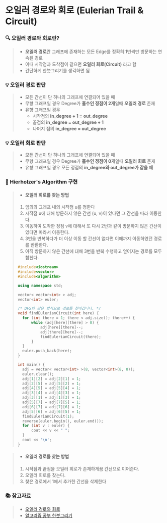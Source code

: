 # 오일러 경로와 회로 (Eulerian Trail & Circuit)



### 🔍 오일러 경로와 회로란?

> - **오일러 경로**란 그래프에 존재하는 모든 Edge를 정확히 1번씩만 방문하는 연속된 경로
> - 이때 시작점과 도착점이 같으면 **오일러 회로(Circuit)** 라고 함
> - 간단하게 한붓그리기를 생각하면 됨



### 💡 오일러 경로 판단

>- 모든 간선이 단 하나의 그래프에 연결되어 있을 때
>- 무향 그래프일 경우 Degree가 **홀수인 정점이 2개**일때 **오일러 경로** 존재
>- 유향 그래프일 경우 
>    - 시작점의 **in_degree + 1 = out_degree**
>    - 끝점의 **in_degree = out_degree + 1**
>    - 나머지 점의 **in_degree = out_degree**



### 💡 오일러 회로 판단

>- 모든 간선이 단 하나의 그래프에 연결되어 있을 때
>- 무향 그래프일 경우 Degree가 **홀수인 정점이 0개**일때 **오일러 회로** 존재
>- 유향 그래프일 경우 모든 정점의 **in_degree와 out_degree가 같을 때**



### 🔑 Hierholzer's Algorithm 구현

>- ####  오일러 회로를 찾는 방법
>
>  1. 임의의 그래프 내의 시작점 u를 정한다
>  2. 시작점 u에 대해 방문하지 않은 간선 (u, v)이 있다면 그 간선을 따라 이동한다.
>  3. 이동하여 도착한 정점 v에 대해서 또 다시 2번과 같이 방문하지 않은 간선이 있다면 따라서 이동한다.
>  4. 3번을 반복하다가 더 이상 이동 할 간선이 없다면 이때까지 이동하였던 경로를 반환한다.
>  5. 아직 방문하지 않은 간선에 대해 3번을 반복 수행하고 얻어지는 경로를 모두 합친다.
>
>```c++
>#include<iostream>
>#include<vector>
>#include<algorithm>
>
>using namespace std;
>
>vector< vector<int> > adj;
>vector<int> euler;
>
>/* DFS와 같은 방식으로 경로를 찾아갑니다. */
>void findEulerianCircuit(int here) {
>   for (int there = 1; there < adj.size(); there++) {
>       while (adj[here][there] > 0) {
>           adj[here][there]--;
>           adj[there][here]--;
>           findEulerianCircuit(there);
>       }
>   }
>   euler.push_back(here);
>}
>
>int main() {
>   adj = vector< vector<int> >(8, vector<int>(8, 0));
>   euler.clear();
>   adj[1][2] = adj[2][1] = 1;
>   adj[2][5] = adj[5][2] = 1;
>   adj[4][5] = adj[5][4] = 1;
>   adj[3][4] = adj[4][3] = 1;
>   adj[3][1] = adj[1][3] = 1;
>   adj[5][7] = adj[7][5] = 1;
>   adj[6][7] = adj[7][6] = 1;
>   adj[5][6] = adj[6][5] = 1;
>   findEulerianCircuit(1);
>   reverse(euler.begin(), euler.end());
>   for (int v : euler) {
>       cout << v << " ";
>   }
>   cout << '\n';
>}
>```

>- #### 오일러 경로를 찾는 방법
>
>  1. 시작점과 끝점을 오일러 회로가 존재하게끔 간선으로 이어준다.
>  2. 오일러 회로를 찾는다.
>  3. 찾은 경로에서 1에서 추가한 간선을 삭제한다



### 📚 참고자료

>- [오일러 경로와 회로](https://rain-bow.tistory.com/entry/%EC%98%A4%EC%9D%BC%EB%9F%AC-%EA%B2%BD%EB%A1%9C%EC%99%80-%ED%9A%8C%EB%A1%9CEulerian-trail-circuit)
>- [알고리즘 공부 한붓그리기](https://sonsh0824.tistory.com/entry/%EC%95%8C%EA%B3%A0%EB%A6%AC%EC%A6%98-%EA%B3%B5%EB%B6%804-%ED%95%9C%EB%B6%93%EA%B7%B8%EB%A6%AC%EA%B8%B0Eulerian-circuit)